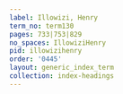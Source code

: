 ```yaml
---
label: Illowizi, Henry
term_no: term130
pages: 733|753|829
no_spaces: IllowiziHenry
pid: illowizihenry
order: '0445'
layout: generic_index_term
collection: index-headings
---
```

